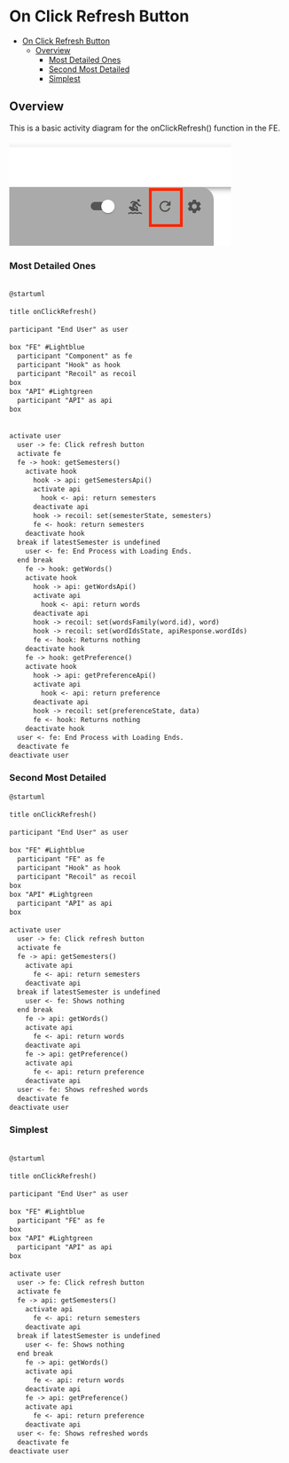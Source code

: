 # On Click Refresh Button

<!-- TOC -->

- [On Click Refresh Button](#on-click-refresh-button)
  - [Overview](#overview)
    - [Most Detailed Ones](#most-detailed-ones)
    - [Second Most Detailed](#second-most-detailed)
    - [Simplest](#simplest)

<!-- /TOC -->

## Overview
This is a basic activity diagram for the onClickRefresh() function in the FE.

![refresh_button](./assets/refresh_button.png)

### Most Detailed Ones

```plantuml

@startuml

title onClickRefresh()

participant "End User" as user

box "FE" #Lightblue
  participant "Component" as fe
  participant "Hook" as hook
  participant "Recoil" as recoil
box
box "API" #Lightgreen
  participant "API" as api
box


activate user
  user -> fe: Click refresh button
  activate fe
  fe -> hook: getSemesters()
    activate hook
      hook -> api: getSemestersApi()
      activate api
        hook <- api: return semesters
      deactivate api
      hook -> recoil: set(semesterState, semesters)
      fe <- hook: return semesters
    deactivate hook
  break if latestSemester is undefined
    user <- fe: End Process with Loading Ends.
  end break
    fe -> hook: getWords()
    activate hook
      hook -> api: getWordsApi()
      activate api
        hook <- api: return words
      deactivate api
      hook -> recoil: set(wordsFamily(word.id), word)
      hook -> recoil: set(wordIdsState, apiResponse.wordIds)
      fe <- hook: Returns nothing
    deactivate hook
    fe -> hook: getPreference()
    activate hook
      hook -> api: getPreferenceApi()
      activate api
        hook <- api: return preference
      deactivate api
      hook -> recoil: set(preferenceState, data)
      fe <- hook: Returns nothing
    deactivate hook
  user <- fe: End Process with Loading Ends.
  deactivate fe
deactivate user
```

### Second Most Detailed
```plantuml
@startuml

title onClickRefresh()

participant "End User" as user

box "FE" #Lightblue
  participant "FE" as fe
  participant "Hook" as hook
  participant "Recoil" as recoil
box
box "API" #Lightgreen
  participant "API" as api
box

activate user
  user -> fe: Click refresh button
  activate fe
  fe -> api: getSemesters()
    activate api
      fe <- api: return semesters
    deactivate api
  break if latestSemester is undefined
    user <- fe: Shows nothing
  end break
    fe -> api: getWords()
    activate api
      fe <- api: return words
    deactivate api
    fe -> api: getPreference()
    activate api
      fe <- api: return preference
    deactivate api
  user <- fe: Shows refreshed words
  deactivate fe
deactivate user
```


### Simplest
```plantuml

@startuml

title onClickRefresh()

participant "End User" as user

box "FE" #Lightblue
  participant "FE" as fe
box
box "API" #Lightgreen
  participant "API" as api
box

activate user
  user -> fe: Click refresh button
  activate fe
  fe -> api: getSemesters()
    activate api
      fe <- api: return semesters
    deactivate api
  break if latestSemester is undefined
    user <- fe: Shows nothing
  end break
    fe -> api: getWords()
    activate api
      fe <- api: return words
    deactivate api
    fe -> api: getPreference()
    activate api
      fe <- api: return preference
    deactivate api
  user <- fe: Shows refreshed words
  deactivate fe
deactivate user
```